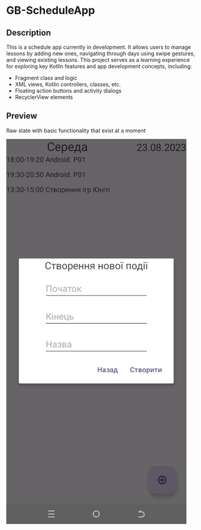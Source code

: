 # GB-ScheduleApp

## Description
This is a schedule app currently in development. It allows users to manage lessons by adding new ones, navigating through days using swipe gestures, and viewing existing lessons. This project serves as a learning experience for exploring key Kotlin features and app development concepts, including:
- Fragment class and logic
- XML views, Kotlin controllers, classes, etc.
- Floating action buttons and activity dialogs
- RecyclerView elements
  
## Preview
Raw state with basic functionality that exist at a moment

![AppScreenshot](Screenshots/Preview1.jpg)
